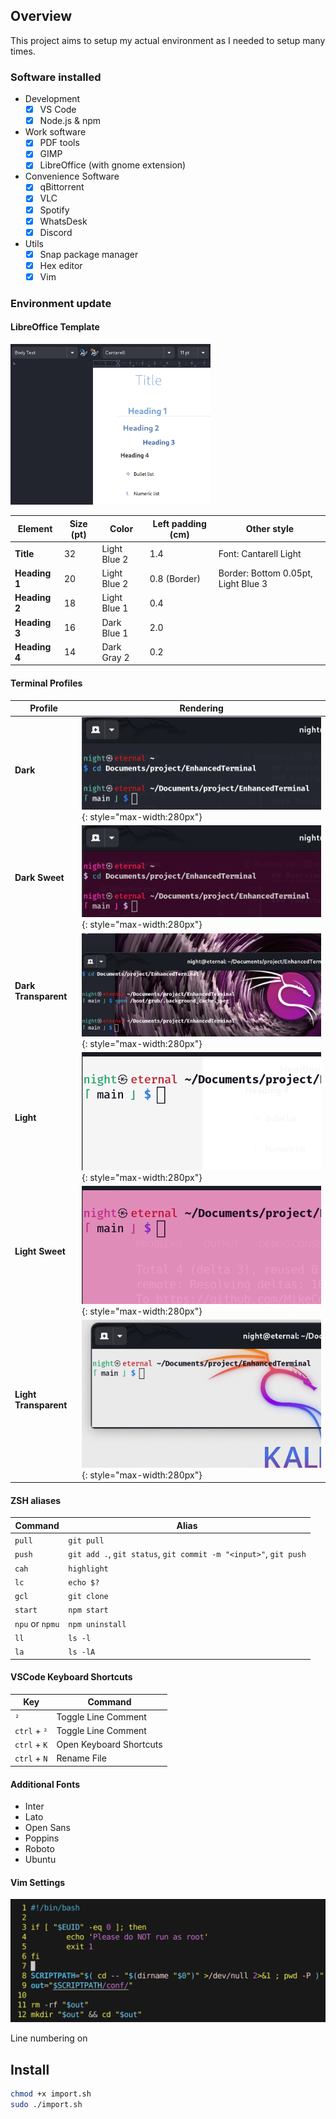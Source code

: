## Overview

This project aims to setup my actual environment as I needed to setup many times.

### Software installed

- Development
  - [x] VS Code
  - [x] Node.js & npm

- Work software
  - [x] PDF tools
  - [x] GIMP
  - [x] LibreOffice (with gnome extension)

- Convenience Software
  - [x] qBittorrent
  - [x] VLC
  - [x] Spotify
  - [x] WhatsDesk
  - [x] Discord

- Utils
  - [x] Snap package manager
  - [x] Hex editor
  - [x] Vim

### Environment update

#### LibreOffice Template

<img src="asset/libreoffice.png" alt="libreoffice" width="320" />

| Element | Size (pt) | Color | Left padding (cm) | Other style |
|---|---|---|---|---|
| **Title** | 32 | Light Blue 2 | 1.4 | Font: Cantarell Light |
| **Heading 1** | 20 | Light Blue 2 | 0.8 (Border) | Border: Bottom 0.05pt, Light Blue 3 |
| **Heading 2** | 18 | Light Blue 1 | 0.4 |  |
| **Heading 3** | 16 | Dark Blue 1 | 2.0 |  |
| **Heading 4** | 14 | Dark Gray 2 | 0.2 |  |

#### Terminal Profiles

| Profile | Rendering |
|---|---|
| **Dark** | ![dark](asset/profile/dark.png){: style="max-width:280px"} |
| **Dark Sweet** | ![dark sweet](asset/profile/dark-sweet.png){: style="max-width:280px"} |
| **Dark Transparent** | ![dark transparent](asset/profile/dark-transparent.png){: style="max-width:280px"} |
| **Light** | ![light](asset/profile/light.png){: style="max-width:280px"} |
| **Light Sweet** | ![light sweet](asset/profile/light-sweet.png){: style="max-width:280px"} |
| **Light Transparent** | ![light transparent](asset/profile/light-transparent.png){: style="max-width:280px"} |

#### ZSH aliases

| Command | Alias |
|---|---|
| `pull` | `git pull` |
| `push` | `git add .`, `git status`, `git commit -m "<input>"`, `git push` |
| `cah` | `highlight` |
| `lc` | `echo $?` |
| `gcl` | `git clone` |
| `start` | `npm start` |
| `npu` or `npmu` | `npm uninstall` |
| `ll` | `ls -l` |
| `la` | `ls -lA` |

#### VSCode Keyboard Shortcuts

| Key | Command |
|---|---|
| `²` | Toggle Line Comment |
| `ctrl` + `²` | Toggle Line Comment |
| `ctrl` + `K` | Open Keyboard Shortcuts |
| `ctrl` + `N` | Rename File |

#### Additional Fonts

* Inter
* Lato
* Open Sans
* Poppins
* Roboto
* Ubuntu

#### Vim Settings

![vim](asset/vim.png)

Line numbering on

## Install

```sh
chmod +x import.sh
sudo ./import.sh
```